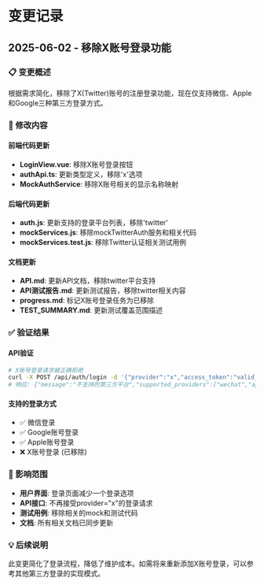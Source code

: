 # 变更记录

## 2025-06-02 - 移除X账号登录功能

### 📋 变更概述
根据需求简化，移除了X(Twitter)账号的注册登录功能，现在仅支持微信、Apple和Google三种第三方登录方式。

### 🔧 修改内容

#### 前端代码更新
- **LoginView.vue**: 移除X账号登录按钮
- **authApi.ts**: 更新类型定义，移除'x'选项
- **MockAuthService**: 移除X账号相关的显示名称映射

#### 后端代码更新  
- **auth.js**: 更新支持的登录平台列表，移除'twitter'
- **mockServices.js**: 移除mockTwitterAuth服务和相关代码
- **mockServices.test.js**: 移除Twitter认证相关测试用例

#### 文档更新
- **API.md**: 更新API文档，移除twitter平台支持
- **API测试报告.md**: 更新测试报告，移除twitter相关内容
- **progress.md**: 标记X账号登录任务为已移除
- **TEST_SUMMARY.md**: 更新测试覆盖范围描述

### ✅ 验证结果

#### API验证
```bash
# X账号登录请求被正确拒绝
curl -X POST /api/auth/login -d '{"provider":"x","access_token":"valid_x_token"}'
# 响应: {"message":"不支持的第三方平台","supported_providers":["wechat","apple","google"]}
```

#### 支持的登录方式
- ✅ 微信登录
- ✅ Google账号登录  
- ✅ Apple账号登录
- ❌ X账号登录 (已移除)

### 🎯 影响范围
- **用户界面**: 登录页面减少一个登录选项
- **API接口**: 不再接受provider="x"的登录请求
- **测试用例**: 移除相关的mock和测试代码
- **文档**: 所有相关文档已同步更新

### 💡 后续说明
此变更简化了登录流程，降低了维护成本。如需将来重新添加X账号登录，可以参考其他第三方登录的实现模式。 